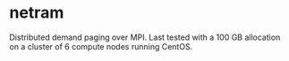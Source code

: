 # netram
Distributed demand paging over MPI. Last tested with a 100 GB allocation on a cluster of 6 compute nodes running CentOS.
